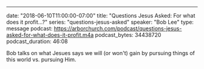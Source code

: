 ---
date: "2018-06-10T11:00:00-07:00"
title: "Questions Jesus Asked: For what does it profit...?"
series: "questions-jesus-asked"
speaker: "Bob Lee"
type: message
podcast: https://arborchurch.com/podcast/questions-jesus-asked-for-what-does-it-profit.m4a
podcast_bytes: 34438720
podcast_duration: 46:08

Bob talks on what Jesues says we will (or won't) gain by pursuing things of this world vs. pursuing Him.
